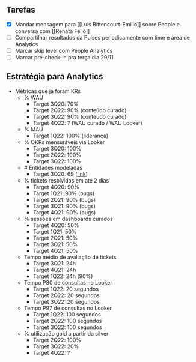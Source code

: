 ## Tarefas
- [x] Mandar mensagem para [[Luis Bittencourt-Emilio]] sobre People e conversa com [[Renata Feijó]]
- [ ] Compartilhar resultados da Pulses periodicamente com time e área de Analytics
- [ ] Marcar skip level com People Analytics
- [ ] Marcar pré-check-in pra terça dia 29/11

## Estratégia para Analytics
- Métricas que já foram KRs
	- % WAU
		- Target 3Q20: 70%
		- Target 2Q22: 90% (conteúdo curado)
		- Target 3Q22: 90% (conteúdo curado)
		- Target 4Q22: ? (WAU curado / WAU Looker)
	- % MAU
		- Target 1Q22: 100% (liderança)
	- % OKRs mensuráveis via Looker
		- Target 3Q20: 100%
		- Target 2Q22: 100%
		- Target 3Q22: 100%
	- \# Entidades modeladas
		- Target 3Q20: 69 ([link](https://docs.google.com/spreadsheets/d/1JjfkflU8tcA60AjP3lWHalSbHIpa31-QZG-bDhFTMUw/edit#gid=1454958403))
	- % tickets resolvidos em até 2 dias
		- Target 4Q20: 90%
		- Target 1Q21: 90% (bugs)
		- Target 2Q21: 90% (bugs)
		- Target 3Q21: 90% (bugs)
		- Target 4Q21: 90% (bugs)
	- % sessões em dashboards curados
		- Target 4Q20: 50%
		- Target 1Q21: 50%
		- Target 2Q21: 50%
		- Target 3Q21: 50%
		- Target 4Q21: 50%
	- Tempo médio de avaliação de tickets
		- Target 3Q21: 24h
		- Target 4Q21: 24h
		- Target 1Q22: 24h (90%)
	- Tempo P80 de consultas no Looker
		- Target 1Q22: 20 segundos
		- Target 2Q22: 20 segundos
		- Target 3Q22: 20 segundos
	- Tempo P97 de consultas no Looker
		- Target 1Q22: 100 segundos
		- Target 2Q22: 100 segundos
		- Target 3Q22: 100 segundos
	- % utilização gold a partir da silver
		- Target 2Q22: 100%
		- Target 3Q22: 20%
		- Target 4Q22: ?